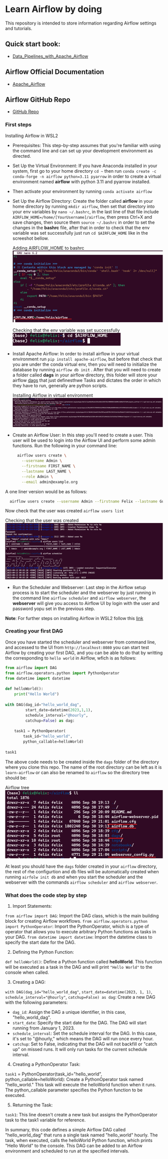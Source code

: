 # Learn Airflow by doing

This repository is intended to store information regarding Airflow settings and tutorials.

## Quick start book:

* [Data_Pipelines_with_Apache_Airflow](https://biconsult.ru/files/Data_warehouse/Bas_P_Harenslak%2C_Julian_Rutger_de_Ruiter_Data_Pipelines_with_Apache.pdf)

## Airflow Official Documentation

* [Apache_Airflow](https://airflow.apache.org/docs/apache-airflow/stable/index.html)

## Airflow GitHub Repo

* [GitHub Repo](https://github.com/BasPH/data-pipelines-with-apache-airflow/tree/master)

### First steps

Installing Airflow in WSL2

* Prerequisites: This step-by-step assumes that you're familiar with using the command line and can set up your development environment as directed.
* Set Up the Virtual Environment: If you have Anaconda installed in your system, first go to your home directory `cd ~` then run `conda create -c conda-forge -n airflow python=3.11 pyarrow` in order to create a virtual environment named **airflow** with python 3.11 and pyarrow installed.
* Then activate your environment by running `conda activate airflow`
* Set Up the Airflow Directory: Create the folder called **airflow** in your home directory by running `mkdir airflow`, then set that directory into your env variables by `nano ~/.bashrc`, in the last line of that file include `AIRFLOW_HOME=/home/[YourUsername]/airflow`, then press Ctrl+X and save changes, then source them `source ~/.bashrc` in order to set the changes in the **bashrc** file, after that in order to check that the env variable was set successfully just run `cd $AIRFLOW_HOME` like in the screeshot bellow.
   
  Adding AIRFLOW_HOME to bashrc
  ![bashrc](img/bashrc.png)

  Checking that the env variable was set successfully
  ![airflowhome](img/airflow_home.png)
  
* Install Apache Airflow: In order to install airflow in your virtual environment run `pip install apache-airflow`, but before that check that you are under the conda virtual env, then you will need to initialize the database by running `airflow db init` . After that you will need to create a folder called **dags** in your airflow directory, this folder will store your airflow [dags](https://airflow.apache.org/docs/apache-airflow/stable/core-concepts/dags.html) that just definesthwe Tasks and dictates the order in which they have to run, generally are python scripts.
    
  Installing Airflow in virtual environment
  ![installairflow](img/installing_airflow.png)

* Create an Airflow User: In this step you'll need to create a user. This user will be used to login into the Airflow UI and perform some admin functions. Run the following in your command line:
  
  ```bash
    airflow users create \
      --username Admin \
      --firstname FIRST_NAME \
      --lastname LAST_NAME \
      --role Admin \
      --email admin@example.org
  ```

A one liner version would be as follows:

  ```bash
    airflow users create --username Admin --firstname Felix --lastname Gutierrez --role Admin --email felixvidalgu@gmail.com
  ```

  Now check that the user was created `airflow users list` 

  Checking that the user was created
  ![usercreated](img/user_created.png)

* Run the Scheduler and Webserver: Last step in the Airflow setup process is to start the scheduler and the webserver by just running in the command line `airflow scheduler` and `airflow webserver`, the **webserver** will give you access to Airflow UI by login with the user and password yopu set in the previous step. 

**Note**: For further steps on installing Airflow in WSL2 follow this [link](https://www.freecodecamp.org/news/install-apache-airflow-on-windows-without-docker/)

### Creating your first DAG

Once you have started the scheduler and webserver from command line, and accessed to the UI from `http://localhost:8080` you can start test Airflow by creating your first DAG, and you can be able to do that by writting the corresponding to `hello world` in Airflow, wfich is as follows:

```python
from airflow import DAG
from airflow.operators.python import PythonOperator
from datetime import datetime

def helloWorld():
    print("Hello World")

with DAG(dag_id="hello_world_dag",
         start_date=datetime(2023,1,1),
         schedule_interval="@hourly",
         catchup=False) as dag:

    task1 = PythonOperator(
        task_id="hello_world",
        python_callable=helloWorld)

task1
```

The above code needs to be created inside the `dags` folder of the directory where you clone this repo. The name of the root directory can be left as it is `learn-airflow` or can also be renamed to `airflow` so the directory tree should be:

  Airflow tree
  ![airflow_directory](img/airflow_directory.png)

At least you should have the `dags` folder created in your `airflow` directory, the rest of rhe configurtion and db files will be automatically created when running `airfolw init db` and when you start the scheduler and the webserver with the commands `airflow scheduler` and `airflow webserver`.

### What does the code step by step

1. Import Statements:

`from airflow import DAG`: Import the DAG class, which is the main building block for creating Airflow workflows.
`from airflow.operators.python import PythonOperator`: Import the PythonOperator, which is a type of operator that allows you to execute arbitrary Python functions as tasks in your DAG.
`from datetime import datetime`: Import the datetime class to specify the start date for the DAG.

2. Defining the Python Function:

`def helloWorld()`: Define a Python function called **helloWorld**. This function will be executed as a task in the DAG and will print `"Hello World"` to the console when called.

3. Creating a DAG:

`with DAG(dag_id="hello_world_dag"`, `start_date=datetime(2023, 1, 1)`, `schedule_interval="@hourly"`, `catchup=False) as dag`: Create a new DAG with the following parameters:
* `dag_id`: Assign the DAG a unique identifier, in this case, "hello_world_dag".
* `start_date`: Specify the start date for the DAG. The DAG will start running from January 1, 2023.
* `schedule_interval`: Set the schedule interval for the DAG. In this case, it's set to "@hourly," which means the DAG will run once every hour.
* `catchup`: Set to False, indicating that the DAG will not backfill or "catch up" on missed runs. It will only run tasks for the current schedule interval.

4. Creating a PythonOperator Task:

`task1` = PythonOperator(task_id="hello_world", python_callable=helloWorld): Create a PythonOperator task named "hello_world." This task will execute the helloWorld function when it runs. The python_callable parameter specifies the Python function to be executed.

5. Returning the Task:

`task1`: This line doesn't create a new task but assigns the PythonOperator task to the task1 variable for reference.

In summary, this code defines a simple Airflow DAG called "hello_world_dag" that runs a single task named "hello_world" hourly. The task, when executed, calls the helloWorld Python function, which prints "Hello World" to the console. This DAG can be added to an Airflow environment and scheduled to run at the specified intervals.

